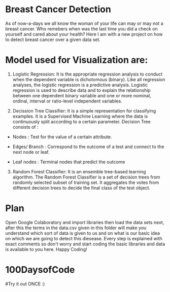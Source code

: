 # Breast Cancer Detection
As of now-a-days we all know the woman of your life can may or may not a breast cancer. Who remebers when was the last time you did a check on yourself and cared about your health?
Here I am with a new project on how to detect breast cancer over a given data set. 

# Model used for Visualization are: 

1. Logistic Regression: It is the appropriate regression analysis to conduct when the dependent variable is dichotomous (binary).  Like all regression analyses, the logistic regression is a predictive analysis.  Logistic regression is used to describe data and to explain the relationship between one dependent binary variable and one or more nominal, ordinal, interval or ratio-level independent variables.

2. Decission Tree Classifier: It is a simple representation for classifying examples. It is a Supervised Machine Learning where the data is continuously split according to a certain parameter.
Decision Tree consists of :
* Nodes : Test for the value of a certain attribute.

* Edges/ Branch : Correspond to the outcome of a test and connect to the next node or leaf.

* Leaf nodes : Terminal nodes that predict the outcome  

3. Random Forest Classifier: It is an ensemble tree-based learning algorithm. The Random Forest Classifier is a set of decision trees from randomly selected subset of training set. It aggregates the votes from different decision trees to decide the final class of the test object.

# Plan
 Open Google Colaboratory and import libraries then load the data sets next, after this the terms in the data.csv given in this folder will make you understand which sort of data is given to us and on what is our basic idea on which we are going to detect this diesease. Every step is explained with exact comments so don't worry and start coding the basic libraries and data is available to you here.
 Happy Coding!

 # 100DaysofCode
 #Try it out ONCE :)